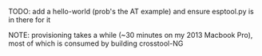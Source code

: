 TODO: add a hello-world (prob's the AT example) and ensure esptool.py is in
there for it

NOTE: provisioning takes a while (~30 minutes on my 2013 Macbook Pro), most of
which is consumed by building crosstool-NG
